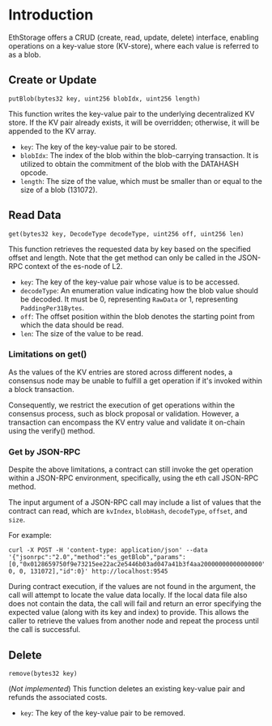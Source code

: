 # Introduction

EthStorage offers a CRUD (create, read, update, delete) interface, enabling operations on a key-value store (KV-store), where each value is referred to as a blob.

## Create or Update
 
```
putBlob(bytes32 key, uint256 blobIdx, uint256 length)
```

 This function writes the key-value pair to the underlying decentralized KV store. If the KV pair already exists, it will be overridden; otherwise, it will be appended to the KV array.
  * `key`: The key of the key-value pair to be stored.
  * `blobIdx`: The index of the blob within the blob-carrying transaction. It is utilized to obtain the commitment of the blob with the DATAHASH opcode.
  * `length`: The size of the value, which must be smaller than or equal to the size of a blob (131072).

## Read Data 

```
get(bytes32 key, DecodeType decodeType, uint256 off, uint256 len)
```

This function retrieves the requested data by key based on the specified offset and length. Note that the get method can only be called in the JSON-RPC context of the es-node of L2.
  * `key`: The key of the key-value pair whose value is to be accessed.
  * `decodeType`: An enumeration value indicating how the blob value should be decoded. It must be 0, representing `RawData` or 1, representing `PaddingPer31Bytes`.
  * `off`: The offset position within the blob denotes the starting point from which the data should be read.
  * `len`: The size of the value to be read.

### Limitations on get()

As the values of the KV entries are stored across different nodes, a consensus node may be unable to fulfill a get operation if it's invoked within a block transaction.

Consequently, we restrict the execution of get operations within the consensus process, such as block proposal or validation. However, a transaction can encompass the KV entry value and validate it on-chain using the verify() method.

### Get by JSON-RPC

Despite the above limitations, a contract can still invoke the get operation within a JSON-RPC environment, specifically, using the eth call JSON-RPC method.

The input argument of a JSON-RPC call may include a list of values that the contract can read, which are `kvIndex`, `blobHash`, `decodeType`, `offset`, and `size`.

For example:&#x20;

```
curl -X POST -H 'content-type: application/json' --data '{"jsonrpc":"2.0","method":"es_getBlob","params":[0,"0x0128659750f9e73215ee22ac2e5446b03ad047a41b3f4aa20000000000000000", 0, 0, 131072],"id":0}' http://localhost:9545
```

During contract execution, if the values are not found in the argument, the call will attempt to locate the value data locally. If the local data file also does not contain the data, the call will fail and return an error specifying the expected value (along with its key and index) to provide. This allows the caller to retrieve the values from another node and repeat the process until the call is successful.


## Delete

```
remove(bytes32 key)
```
 (_Not implemented_) This function deletes an existing key-value pair and refunds the associated costs.
  * `key`: The key of the key-value pair to be removed.

